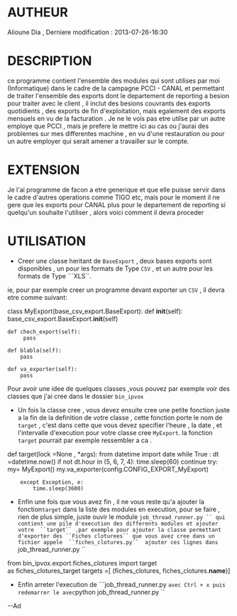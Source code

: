 
AUTHEUR
===========

Alioune Dia , Derniere modification : 2013-07-26-16:30


DESCRIPTION
===========

ce programme contient l'ensemble des modules qui sont utilises par
moi (Informatique) dans le cadre de la campagne PCCI - CANAL et 
permettant de traiter l'ensemble des exports dont le departement de 
reporting a besion pour traiter avec le client , il inclut des besions
couvrants des exports quotidients , des exports de fin d'exploitation, 
mais egalement des exports mensuels en vu de la facturation .
Je ne le vois pas etre utilse par un autre employe que PCCI , mais je 
prefere le mettre ici au cas ou j'aurai des problemes sur mes 
differentes machine , en vu d'une restauration ou pour un autre 
employer qui serait amener a travailler sur le compte.


EXTENSION
=========

Je l'ai programme de facon a etre generique et que elle puisse servir 
dans le cadre d'autres operations comme TIGO etc, mais pour le moment il ne 
gere que les exports pour CANAL plus pour le departement de reporting 
si quelqu'un souhaite l'utiliser , alors voici comment il devra proceder 


UTILISATION
===========

- Creer une classe heritant de ``BaseExport`` , deux bases exports sont 
disponibles , un pour les formats de Type ``CSV`` , et un autre pour les 
formats de Type ```XLS``.

ie, pour par exemple creer un programme devant exporter un ``CSV`` , il 
devra etre comme suivant:



class MyExport(base_csv_export.BaseExport):
    def __init__(self):
        base_csv_export.BaseExport.__init__(self)

    def chech_export(self):
         pass

    def blabla(self):
        pass

    def va_exporter(self):
        pass


Pour avoir une idee de quelques classes ,vous pouvez par exemple voir des 
classes que j'ai cree dans le dossier ``bin_ipvox``



- Un fois la classe cree , vous devez ensuite cree une petite fonction juste
a la fin de la definition de votre classe , cette fonction porte le nom 
de ``target`` , c'est dans cette que vous devez specifier l'heure , la date 
, et l'intervalle d'execution pour votre classe cree ``MyExport``.
la fonction `target` pourrait par exemple ressembler a ca .


 def target(lock =None , *args):
    from datetime import date
    while True :
        dt =datetime.now()
        if not dt.hour in (5, 6, 7, 4):
            time.sleep(60)
            continue
        try:
            my= MyExport()
            my.va_exporter(config.CONFIG_EXPORT_MyExport)
                    
        except Exception, e:
            time.sleep(3600)



- Enfin une fois que vous avez fin , il ne vous reste qu'a ajouter la 
fonction``target`` dans la liste des modules en execution, pour se faire , 
rien de plus simple, juste ouvir le module  ```job_thread_runner.py ``
qui contient une pile d'execution des differents modules et ajouter votre 
``target`` .par exemple pour ajouter la classe permettant d'exporter
des ``Fiches cloturees`` que vous avez cree dans un fichier appele 
``fiches_clotures.py``  ajouter ces lignes dans ```job_thread_runner.py ``



from  bin_ipvox.export.fiches_clotures import target \
      as  fiches_clotures_target
targets =[
       (fiches_clotures, fiches_clotures.__name__)]


- Enfin arreter l'execution de ```job_thread_runner.py `` avec Ctrl + x
puis redemarrer le avec ``python job_thread_runner.py ``


--Ad
        
              

